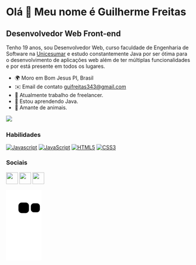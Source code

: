Olá 👋 Meu nome é Guilherme Freitas
==========================

Desenvolvedor Web Front-end
-----------------------------

Tenho 19 anos, sou Desenvolvedor Web, curso faculdade de Engenharia de Software na [Unicesumar](https://www.unicesumar.edu.br/home/) e estudo constantemente Java por ser ótima para o desenvolvimento de aplicações web além de ter múltiplas funcionalidades e por está presente em todos os lugares.

* 🌍  Moro em Bom Jesus PI, Brasil
* ✉️  Email de contato [guifreitas343@gmail.com](mailto:guifreitas343@gmail.com)
* 🚀  Atualmente trabalho de freelancer.
* 🧠  Estou aprendendo Java.
* 🐾  Amante de animais.

<a href="https://www.github.com/GuiSatierf" target="_blank" rel="noreferrer"><img
src="https://img.shields.io/github/followers/GuiSatierf?logo=github&style=for-the-badge&color=3382ed&labelColor=171717" /></a>

### Habilidades

<p align="left">
<a href="https://developer.mozilla.org/en-US/docs/Web/Java" target="_blank" rel="noreferrer"><img src="https://raw.githubusercontent.com/danielcranney/readme-generator/main/public/icons/skills/java-colored.svg" width="36" height="36" alt="Javascript" /></a>
<a href="https://developer.mozilla.org/en-US/docs/Web/JavaScript" target="_blank" rel="noreferrer"><img src="https://raw.githubusercontent.com/danielcranney/readme-generator/main/public/icons/skills/javascript-colored.svg" width="36" height="36" alt="JavaScript" /></a>
<a href="https://developer.mozilla.org/en-US/docs/Glossary/HTML5" target="_blank" rel="noreferrer"><img src="https://raw.githubusercontent.com/danielcranney/readme-generator/main/public/icons/skills/html5-colored.svg" width="36" height="36" alt="HTML5" /></a>
  <a href="https://www.w3.org/TR/CSS/#css" target="_blank" rel="noreferrer"><img src="https://raw.githubusercontent.com/danielcranney/readme-generator/main/public/icons/skills/css3-colored.svg" width="36" height="36" alt="CSS3" /></a>
</p>

### Sociais

<p align="left"> <a href="https://discord.com/users/Gui#1126" target="_blank" rel="noreferrer"><img src="https://raw.githubusercontent.com/danielcranney/readme-generator/main/public/icons/socials/discord.svg" width="32" height="32" /></a> <a href="https://www.github.com/GuiSatierf" target="_blank" rel="noreferrer"><img src="https://raw.githubusercontent.com/danielcranney/readme-generator/main/public/icons/socials/github-dark.svg" width="32" height="32" /></a> <a href="https://www.linkedin.com/in/guilherme-freitas-149b64244/" target="_blank" rel="noreferrer"><img src="https://raw.githubusercontent.com/danielcranney/readme-generator/main/public/icons/socials/linkedin.svg" width="32" height="32" /></a> </p>
  
 ![snake gif](https://github.com/GuiSatierf/GuiSatierf/blob/output/github-contribution-grid-snake.svg)
 
</div>
